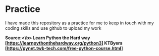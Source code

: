 # Practice

I have made this repository as a practice for me to keep in touch with my coding skills and use github to upload my work


<b>Source:<\b>
Learn Python the Hard way [https://learnpythonthehardway.org/python3]
KTByers [https://pynet.twb-tech.com/free-python-course.html]
